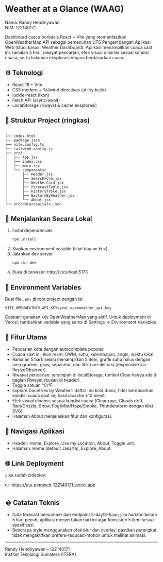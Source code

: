 # Weather at a Glance (WAAG)

Nama: Randy Hendriyawan  
NIM: 122140171

Dashboard cuaca berbasis React + Vite yang memanfaatkan OpenWeatherMap API sebagai pemenuhan UTS Pengembangan Aplikasi Web (studi kasus: Weather Dashboard). Aplikasi menampilkan cuaca saat ini, ramalan 5 hari, riwayat pencarian, efek visual dinamis sesuai kondisi cuaca, serta halaman eksplorasi negara berdasarkan cuaca.

## ⚙️ Teknologi
- React 18 + Vite
- CSS modern + Tailwind directives (utility build)
- lucide-react (ikon)
- Fetch API (async/await)
- LocalStorage (riwayat & cache eksplorasi)

## 📂 Struktur Project (ringkas)
```
.
├── index.html
├── package.json
├── vite.config.ts
├── tailwind.config.js
├── src/
│   ├── App.jsx
│   ├── index.css
│   ├── main.tsx
│   └── components/
│       ├── Header.jsx
│       ├── SearchForm.jsx
│       ├── WeatherCard.jsx
│       ├── ForecastTable.jsx
│       ├── HistoryTable.jsx
│       ├── ExploreByWeather.jsx
│       └── About.jsx
└── src/data/capitals.json
```

## 🚀 Menjalankan Secara Lokal
1. Instal dependencies
   ```bash
   npm install
   ```
2. Siapkan environment variable (lihat bagian Env)
3. Jalankan dev server
   ```bash
   npm run dev
   ```
4. Buka di browser: http://localhost:5173

## 🔑 Environment Variables
Buat file `.env` di root project dengan isi:
```
VITE_OPENWEATHER_API_KEY=your_openweather_api_key
```
Catatan: gunakan key OpenWeatherMap yang aktif. Untuk deployment di Vercel, tambahkan variable yang sama di Settings → Environment Variables.

## 🧩 Fitur Utama
- Pencarian kota dengan autocomplete populer.
- Cuaca saat ini: ikon resmi OWM, suhu, kelembapan, angin, waktu lokal.
- Ramalan 5 hari: selalu menampilkan 5 item, grafik suhu halus dengan area gradien, glow, separator, dan titik non-distorsi (responsive via ResizeObserver).
- Riwayat pencarian: tersimpan di localStorage, tombol Clear hanya ada di bagian Riwayat (bukan di header).
- Toggle satuan °C/°F.
- Explore Countries by Weather: daftar ibu kota dunia, filter berdasarkan kondisi cuaca saat ini; hasil dicache ±10 menit.
- Efek visual dinamis sesuai kondisi cuaca (Clear rays, Clouds drift, Rain/Drizzle, Snow, Fog/Mist/Haze/Smoke, Thunderstorm dengan kilat SVG).
- Halaman About menjelaskan fitur dan konfigurasi.

## 🧭 Navigasi Aplikasi
- Header: Home, Explore, Use my Location, About, Toggle unit.
- Halaman: Home (default Jakarta), Explore, About.

## 🌐 Link Deployment
Jika sudah dideploy:

👉 https://uts-pemweb-122140171.vercel.app

## � Catatan Teknis
- Data forecast bersumber dari endpoint 5-day/3-hour; jika horizon belum 5 hari penuh, aplikasi menyertakan hari ini agar konsisten 5 item sesuai spesifikasi.
- Beberapa style menggunakan efek blur dan overlay; pastikan perangkat tidak mengaktifkan prefers-reduced-motion untuk melihat animasi.

---

Randy Hendriyawan – 122140171  
Institut Teknologi Sumatera (ITERA)
